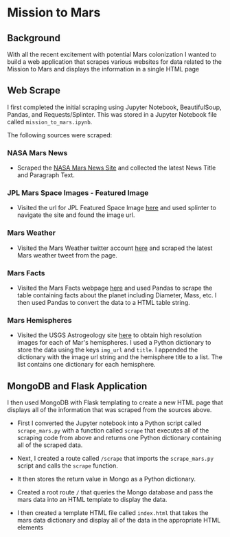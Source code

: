 # Mission to Mars

## Background
With all the recent excitement with potential Mars colonization I wanted to build a web application that scrapes various websites for data related to the Mission to Mars and displays the information in a single HTML page

## Web Scrape
I first completed the initial scraping using Jupyter Notebook, BeautifulSoup, Pandas, and Requests/Splinter. This was stored in a Jupyter Notebook file called `mission_to_mars.ipynb`.

The following sources were scraped: 
### NASA Mars News
* Scraped the [NASA Mars News Site](https://mars.nasa.gov/news/) and collected the latest News Title and Paragraph Text.

### JPL Mars Space Images - Featured Image
* Visited the url for JPL Featured Space Image [here](https://www.jpl.nasa.gov/spaceimages/?search=&category=Mars) and used splinter to navigate the site and found the image url.

### Mars Weather
* Visited the Mars Weather twitter account [here](https://twitter.com/marswxreport?lang=en) and scraped the latest Mars weather tweet from the page.

### Mars Facts
* Visited the Mars Facts webpage [here](https://space-facts.com/mars/) and used Pandas to scrape the table containing facts about the planet including Diameter, Mass, etc. I then used Pandas to convert the data to a HTML table string.

### Mars Hemispheres
* Visited the USGS Astrogeology site [here](https://astrogeology.usgs.gov/search/results?q=hemisphere+enhanced&k1=target&v1=Mars) to obtain high resolution images for each of Mar's hemispheres. I used a Python dictionary to store the data using the keys `img_url` and `title`. I appended the dictionary with the image url string and the hemisphere title to a list. The list contains one dictionary for each hemisphere.

## MongoDB and Flask Application
I then used MongoDB with Flask templating to create a new HTML page that displays all of the information that was scraped from the sources above.

* First I converted the Jupyter notebook into a Python script called `scrape_mars.py` with a function called `scrape` that executes all of the scraping code from above and returns one Python dictionary containing all of the scraped data.
* Next, I created a route called `/scrape` that imports the `scrape_mars.py` script and calls the `scrape` function.
* It then stores the return value in Mongo as a Python dictionary.
* Created a root route `/` that queries the Mongo database and pass the mars data into an HTML template to display the data.

* I then created a template HTML file called `index.html` that takes the mars data dictionary and display all of the data in the appropriate HTML elements



